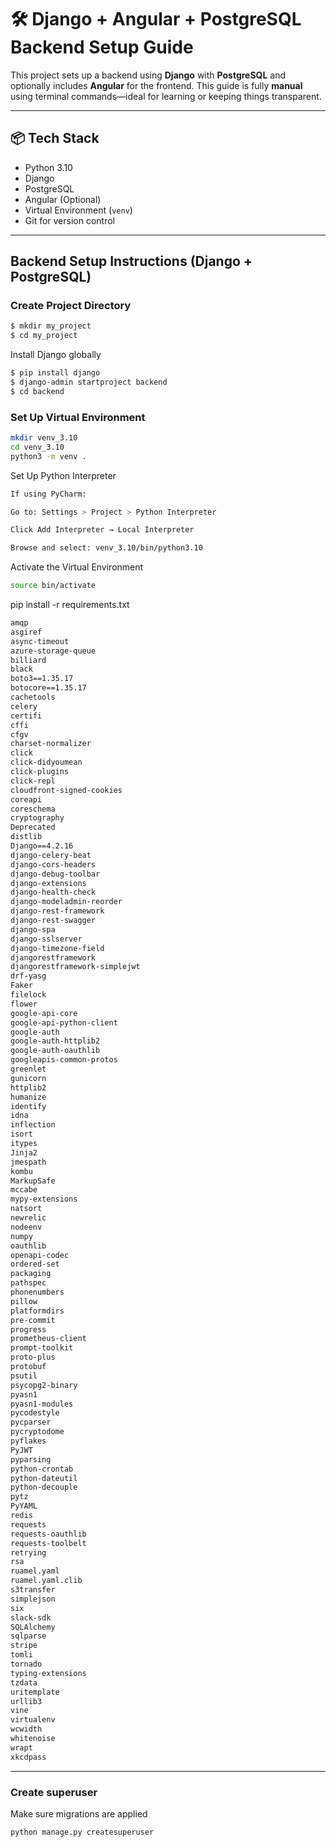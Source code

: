 # 🛠️ Django + Angular + PostgreSQL Backend Setup Guide

This project sets up a backend using **Django** with **PostgreSQL** and optionally includes **Angular** for the frontend. This guide is fully **manual** using terminal commands—ideal for learning or keeping things transparent.

---

## 📦 Tech Stack

- Python 3.10
- Django
- PostgreSQL
- Angular (Optional)
- Virtual Environment (`venv`)
- Git for version control

---

## Backend Setup Instructions (Django + PostgreSQL)

### Create Project Directory

```bash
$ mkdir my_project
$ cd my_project
```
Install Django globally 

````bash
$ pip install django
$ django-admin startproject backend
$ cd backend
````
### Set Up Virtual Environment
````bash
mkdir venv_3.10
cd venv_3.10
python3 -m venv .
````
Set Up Python Interpreter
```bash
If using PyCharm:

Go to: Settings > Project > Python Interpreter

Click Add Interpreter → Local Interpreter

Browse and select: venv_3.10/bin/python3.10
````
Activate the Virtual Environment
````bash
source bin/activate
````
pip install -r requirements.txt
````requirements.txt
amqp
asgiref
async-timeout
azure-storage-queue
billiard
black
boto3==1.35.17
botocore==1.35.17
cachetools
celery
certifi
cffi
cfgv
charset-normalizer
click
click-didyoumean
click-plugins
click-repl
cloudfront-signed-cookies
coreapi
coreschema
cryptography
Deprecated
distlib
Django==4.2.16
django-celery-beat
django-cors-headers
django-debug-toolbar
django-extensions
django-health-check
django-modeladmin-reorder
django-rest-framework
django-rest-swagger
django-spa
django-sslserver
django-timezone-field
djangorestframework
djangorestframework-simplejwt
drf-yasg
Faker
filelock
flower
google-api-core
google-api-python-client
google-auth
google-auth-httplib2
google-auth-oauthlib
googleapis-common-protos
greenlet
gunicorn
httplib2
humanize
identify
idna
inflection
isort
itypes
Jinja2
jmespath
kombu
MarkupSafe
mccabe
mypy-extensions
natsort
newrelic
nodeenv
numpy
oauthlib
openapi-codec
ordered-set
packaging
pathspec
phonenumbers
pillow
platformdirs
pre-commit
progress
prometheus-client
prompt-toolkit
proto-plus
protobuf
psutil
psycopg2-binary
pyasn1
pyasn1-modules
pycodestyle
pycparser
pycryptodome
pyflakes
PyJWT
pyparsing
python-crontab
python-dateutil
python-decouple
pytz
PyYAML
redis
requests
requests-oauthlib
requests-toolbelt
retrying
rsa
ruamel.yaml
ruamel.yaml.clib
s3transfer
simplejson
six
slack-sdk
SQLAlchemy
sqlparse
stripe
tomli
tornado
typing-extensions
tzdata
uritemplate
urllib3
vine
virtualenv
wcwidth
whitenoise
wrapt
xkcdpass
````
---
### Create superuser
Make sure migrations are applied
````bash
python manage.py createsuperuser
````
